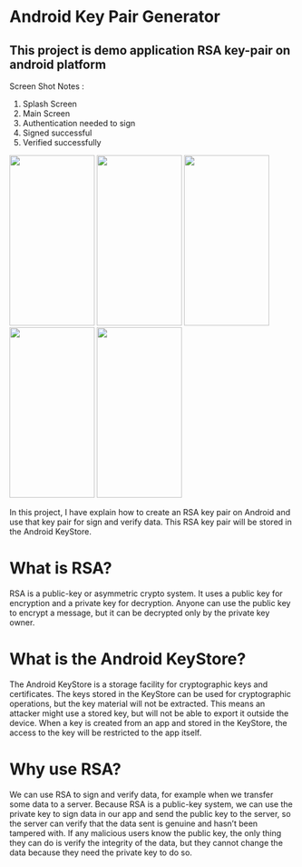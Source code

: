 # Android Key Pair Generator 
## This project is demo application RSA key-pair on android platform


Screen Shot Notes : 
1. Splash Screen
2. Main Screen 
3. Authentication needed to sign 
4. Signed successful
5. Verified successfully




<p float="left">
  <img src="https://user-images.githubusercontent.com/57435729/145414529-e3ac3d2b-4057-4905-8256-c31a10a8966e.jpg" width="150" height="300">
  <img src="https://user-images.githubusercontent.com/57435729/145414561-1241c9cf-8265-4b20-9ef6-0d8e6a4326bf.jpg" width="150" height="300"> 
  <img src="https://user-images.githubusercontent.com/57435729/145392730-5479647e-005f-47fa-933f-ff8e68d53f82.jpeg" width="150" height="300">
  <img src="https://user-images.githubusercontent.com/57435729/145392738-d1de017f-8793-4fcd-8020-2dfe4fb3ebf9.jpg" width="150" height="300">
  <img src="https://user-images.githubusercontent.com/57435729/145392753-2a88e13b-25a6-4eba-8cc1-caa327d8c2e5.jpg" width="150" height="300">
</p>



In this project, I have explain how to create an RSA key pair on Android and use that key pair for sign and verify data. This RSA key pair will be stored in the Android KeyStore.

# What is RSA?
RSA is a public-key or asymmetric crypto system. It uses a public key for encryption and a private key for decryption. Anyone can use the public key to encrypt a message, but it can be decrypted only by the private key owner.

# What is the Android KeyStore?
The Android KeyStore is a storage facility for cryptographic keys and certificates. The keys stored in the KeyStore can be used for cryptographic operations, but the key material will not be extracted. This means an attacker might use a stored key, but will not be able to export it outside the device. When a key is created from an app and stored in the KeyStore, the access to the key will be restricted to the app itself.

# Why use RSA?
We can use RSA to sign and verify data, for example when we transfer some data to a server. Because RSA is a public-key system, we can use the private key to sign data in our app and send the public key to the server, so the server can verify that the data sent is genuine and hasn’t been tampered with. If any malicious users know the public key, the only thing they can do is verify the integrity of the data, but they cannot change the data because they need the private key to do so.



